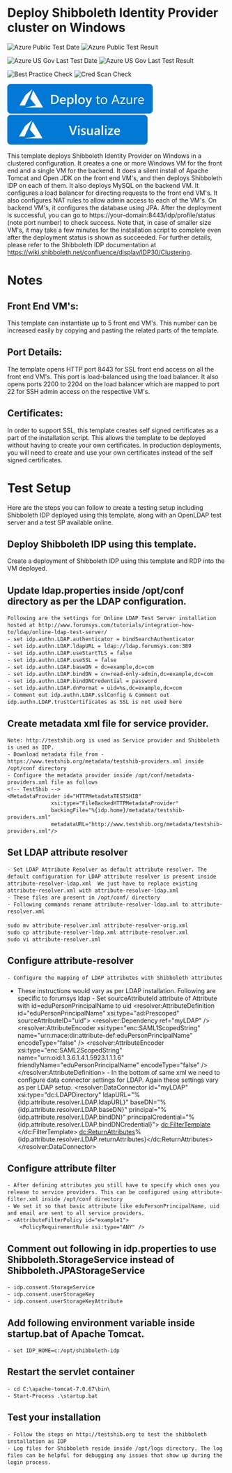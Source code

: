 # Deploy Shibboleth Identity Provider cluster on Windows

![Azure Public Test Date](https://azurequickstartsservice.blob.core.windows.net/badges/shibboleth-cluster-windows/PublicLastTestDate.svg)
![Azure Public Test Result](https://azurequickstartsservice.blob.core.windows.net/badges/shibboleth-cluster-windows/PublicDeployment.svg)

![Azure US Gov Last Test Date](https://azurequickstartsservice.blob.core.windows.net/badges/shibboleth-cluster-windows/FairfaxLastTestDate.svg)
![Azure US Gov Last Test Result](https://azurequickstartsservice.blob.core.windows.net/badges/shibboleth-cluster-windows/FairfaxDeployment.svg)

![Best Practice Check](https://azurequickstartsservice.blob.core.windows.net/badges/shibboleth-cluster-windows/BestPracticeResult.svg)
![Cred Scan Check](https://azurequickstartsservice.blob.core.windows.net/badges/shibboleth-cluster-windows/CredScanResult.svg)

[![Deploy To Azure](https://raw.githubusercontent.com/Azure/azure-quickstart-templates/master/1-CONTRIBUTION-GUIDE/images/deploytoazure.svg?sanitize=true)]("https://portal.azure.com/#create/Microsoft.Template/uri/https%3A%2F%2Fraw.githubusercontent.com%2FAzure%2Fazure-quickstart-templates%2Fmaster%2Fshibboleth-cluster-windows%2Fazuredeploy.json")
[![Visualize](https://raw.githubusercontent.com/Azure/azure-quickstart-templates/master/1-CONTRIBUTION-GUIDE/images/visualizebutton.svg?sanitize=true)]("http://armviz.io/#/?load=https%3A%2F%2Fraw.githubusercontent.com%2FAzure%2Fazure-quickstart-templates%2Fmaster%2Fshibboleth-cluster-windows%2Fazuredeploy.json")

This template deploys Shibboleth Identity Provider on Windows in a clustered
configuration. It creates a one or more Windows VM for the front end and a
single VM for the backend. It does a silent install of Apache Tomcat and Open
JDK on the front end VM's, and then deploys Shibboleth IDP on each of them. It
also deploys MySQL on the backend VM. It configures a load balancer for
directing requests to the front end VM's. It also configures NAT rules to allow
admin access to each of the VM's. On backend VM's, it configures the database
using JPA. After the deployment is successful, you can go to
https://your-domain:8443/idp/profile/status (note port number) to check success.
Note that, in case of smaller size VM's, it may take a few minutes for the
installation script to complete even after the deployment status is shown as
succeeded. For further details, please refer to the Shibboleth IDP documentation
at https://wiki.shibboleth.net/confluence/display/IDP30/Clustering.

# Notes

## Front End VM's:

This template can instantiate up to 5 front end VM's. This number can be
increased easily by copying and pasting the related parts of the template.

## Port Details:

The template opens HTTP port 8443 for SSL front end access on all the front end
VM's. This port is load-balanced using the load balancer. It also opens ports
2200 to 2204 on the load balancer which are mapped to port 22 for SSH admin
access on the respective VM's.

## Certificates:

In order to support SSL, this template creates self signed certificates as a
part of the installation script. This allows the template to be deployed without
having to create your own certificates. In production deployments, you will need
to create and use your own certificates instead of the self signed certificates.

# Test Setup

Here are the steps you can follow to create a testing setup including Shibboleth
IDP deployed using this template, along with an OpenLDAP test server and a test
SP available online.

## Deploy Shibboleth IDP using this template.

Create a deployment of Shibboleth IDP using this template and RDP into the VM
deployed.

## Update ldap.properties inside /opt/conf directory as per the LDAP configuration.

    Following are the settings for Online LDAP Test Server installation hosted at http://www.forumsys.com/tutorials/integration-how-to/ldap/online-ldap-test-server/
    - set idp.authn.LDAP.authenticator = bindSearchAuthenticator
    - set idp.authn.LDAP.ldapURL = ldap://ldap.forumsys.com:389
    - set idp.authn.LDAP.useStartTLS = false
    - set idp.authn.LDAP.useSSL = false
    - set idp.authn.LDAP.baseDN = dc=example,dc=com
    - set idp.authn.LDAP.bindDN = cn=read-only-admin,dc=example,dc=com
    - set idp.authn.LDAP.bindDNCredential = password
    - set idp.authn.LDAP.dnFormat = uid=%s,dc=example,dc=com
    - Comment out idp.authn.LDAP.sslConfig & Comment out idp.authn.LDAP.trustCertificates as SSL is not used here

## Create metadata xml file for service provider.

    Note: http://testshib.org is used as Service provider and Shibboleth is used as IDP.
    - Download metadata file from - https://www.testshib.org/metadata/testshib-providers.xml inside /opt/conf directory
    - Configure the metadata provider inside /opt/conf/metadata-providers.xml file as follows
    <!-- TestShib -->
    <MetadataProvider id="HTTPMetadataTESTSHIB"
                  xsi:type="FileBackedHTTPMetadataProvider"
                  backingFile="%{idp.home}/metadata/testshib-providers.xml"
                  metadataURL="http://www.testshib.org/metadata/testshib-providers.xml"/>



## Set LDAP attribute resolver

    - Set LDAP Attribute Resolver as default attribute resolver. The default configuration for LDAP attribute resolver is present inside attribute-resolver-ldap.xml  We just have to replace existing attribute-resolver.xml with attribute-resolver-ldap.xml
    - These files are present in /opt/conf/ directory
    - Following commands rename attribute-resolver-ldap.xml to attribute-resolver.xml

    sudo mv attribute-resolver.xml attribute-resolver-orig.xml
    sudo cp attribute-resolver-ldap.xml attribute-resolver.xml
    sudo vi attribute-resolver.xml

## Configure attribute-resolver

    - Configure the mapping of LDAP attributes with Shibboleth attributes

- These instructions would vary as per LDAP installation. Following are specific
to forumsys ldap - Set sourceAttributeId attribute of Attribute with
id=eduPersonPrincipalName to uid <resolver:AttributeDefinition
id="eduPersonPrincipalName" xsi:type="ad:Prescoped" sourceAttributeID="uid">
<resolver:Dependency ref="myLDAP" /> <resolver:AttributeEncoder
xsi:type="enc:SAML1ScopedString"
name="urn:mace:dir:attribute-def:eduPersonPrincipalName" encodeType="false" />
<resolver:AttributeEncoder xsi:type="enc:SAML2ScopedString"
name="urn:oid:1.3.6.1.4.1.5923.1.1.1.6" friendlyName="eduPersonPrincipalName"
encodeType="false" /> </resolver:AttributeDefinition> - In the bottom of same
xml we need to configure data connector settings for LDAP. Again these settings
vary as per LDAP setup. <resolver:DataConnector id="myLDAP"
xsi:type="dc:LDAPDirectory" ldapURL="%{idp.attribute.resolver.LDAP.ldapURL}"
baseDN="%{idp.attribute.resolver.LDAP.baseDN}"
principal="%{idp.attribute.resolver.LDAP.bindDN}"
principalCredential="%{idp.attribute.resolver.LDAP.bindDNCredential}">
<dc:FilterTemplate> <![CDATA[
					%{idp.attribute.resolver.LDAP.searchFilter}
				]]> </dc:FilterTemplate>
<dc:ReturnAttributes>%{idp.attribute.resolver.LDAP.returnAttributes}</dc:ReturnAttributes>
</resolver:DataConnector>

## Configure attribute filter

    - After defining attributes you still have to specify which ones you release to service providers. This can be configured using attribute-filter.xml inside /opt/conf directory
    - We set it so that basic attribute like eduPersonPrincipalName, uid and email are sent to all service providers.
    - <AttributeFilterPolicy id="example1">
        <PolicyRequirementRule xsi:type="ANY" />

## Comment out following in idp.properties to use Shibboleth.StorageService instead of Shibboleth.JPAStorageService

    - idp.consent.StorageService
    - idp.consent.userStorageKey
    - idp.consent.userStorageKeyAttribute

## Add following environment variable inside startup.bat of Apache Tomcat.

    - set IDP_HOME=c:/opt/shibboleth-idp

## Restart the servlet container

    - cd C:\apache-tomcat-7.0.67\bin\
    - Start-Process .\startup.bat

## Test your installation

    - Follow the steps on http://testshib.org to test the shibboleth installation as IDP
    - Log files for Shibboleth reside inside /opt/logs directory. The log files can be helpful for debugging any issues that show up during the login process.
